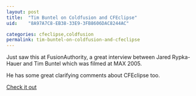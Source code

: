 ```yaml
---
layout: post
title:  "Tim Buntel on Coldfusion and CFEclipse"
uid:	"8A97A7C8-EB38-33E9-3FB8606DAC8244AC"

categories: cfeclipse,coldfusion
permalink: tim-buntel-on-coldfusion-and-cfeclipse
---
```

Just saw this at FusionAuthority, a great interview between Jared Rypka-Hauer and Tim Buntel which was filmed at MAX 2005.

He has some great clarifying comments about CFEclipse too.

<a href="http://www.fusionauthority.com/Community/Article.cfm/ArticleID:4562">Check it out</a>